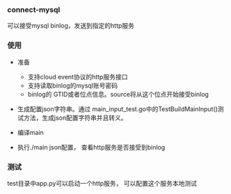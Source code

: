### connect-mysql
可以接受mysql binlog，发送到指定的http服务

### 使用
- 准备
  - 支持cloud event协议的http服务接口
  - 支持读取binlog的mysql账号密码
  - binlog的 GTID或者位点信息。source将从这个位点开始接受binlog
  
- 生成配置json字符串。通过 main_input_test.go中的TestBuildMainInput()测试方法，生成json配置字符串并且转义。
- 编译main
- 执行./main json配置， 查看http服务是否接受到binlog

### 测试
test目录中app.py可以启动一个http服务， 可以配置这个服务本地测试